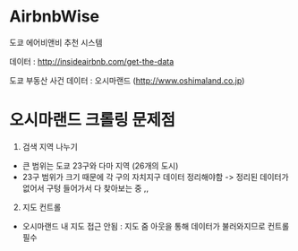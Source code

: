 # AirbnbWise

도쿄 에어비앤비 추천 시스템 

데이터 : http://insideairbnb.com/get-the-data

도쿄 부동산 사건 데이터 : 오시마랜드 (http://www.oshimaland.co.jp)


# 오시마랜드 크롤링 문제점 
1. 검색 지역 나누기 
- 큰 범위는 도쿄 23구와 다마 지역 (26개의 도시)
- 23구 범위가 크기 때문에 각 구의 자치지구 데이터 정리해야함 -> 정리된 데이터가 없어서 구텅 들어가서 다 찾아보는 중 ,,
2. 지도 컨트롤 
- 오시마랜드 내 지도 접근 안됨 : 지도 줌 아웃을 통해 데이터가 불러와지므로 컨트롤 필수




